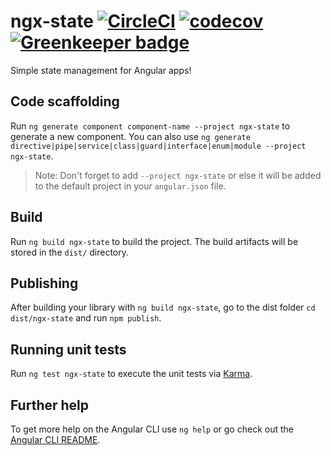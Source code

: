 # ngx-state [![CircleCI](https://circleci.com/gh/devlimelabs/ngx-state/tree/master.svg?style=svg&circle-token=08611d93f1898392311a4fc6b6fe87f48eaa5ad7)](https://circleci.com/gh/devlimelabs/ngx-state/tree/master) [![codecov](https://codecov.io/gh/devlimelabs/ngx-state/branch/master/graph/badge.svg)](https://codecov.io/gh/devlimelabs/ngx-state) [![Greenkeeper badge](https://badges.greenkeeper.io/devlimelabs/ngx-state.svg)](https://greenkeeper.io/)

Simple state management for Angular apps!

## Code scaffolding

Run `ng generate component component-name --project ngx-state` to generate a new component. You can also use `ng generate directive|pipe|service|class|guard|interface|enum|module --project ngx-state`.
> Note: Don't forget to add `--project ngx-state` or else it will be added to the default project in your `angular.json` file. 

## Build

Run `ng build ngx-state` to build the project. The build artifacts will be stored in the `dist/` directory.

## Publishing

After building your library with `ng build ngx-state`, go to the dist folder `cd dist/ngx-state` and run `npm publish`.

## Running unit tests

Run `ng test ngx-state` to execute the unit tests via [Karma](https://karma-runner.github.io).

## Further help

To get more help on the Angular CLI use `ng help` or go check out the [Angular CLI README](https://github.com/angular/angular-cli/blob/master/README.md).
